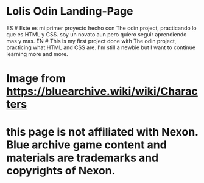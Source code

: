 # Lolis Odin Landing-Page
ES # Este es mi primer proyecto hecho con The odin project, practicando lo que es HTML y CSS. soy un novato aun pero quiero seguir aprendiendo mas y mas.
EN # This is my first project done with The odin project, practicing what HTML and CSS are. I'm still a newbie but I want to continue learning more and more.

# Image from https://bluearchive.wiki/wiki/Characters
# this page is not affiliated with Nexon. Blue archive game content and materials are trademarks and copyrights of Nexon.
